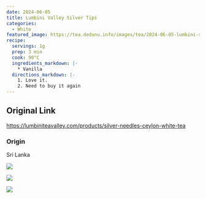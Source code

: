 ```yaml
---
date: 2024-06-05
title: Lumbini Valley Silver Tips
categories:
  - White
featured_image: https://tea.dedunu.info/images/tea/2024-06-05-lumbini-silver-tips-1.jpeg
recipe:
  servings: 1g
  prep: 3 min
  cook: 90°C
  ingredients_markdown: |-
    * Vanilla
  directions_markdown: |-
    1. Love it.
    2. Need to buy it again
---
```


## Original Link

<https://lumbiniteavalley.com/products/silver-needles-ceylon-white-tea>

### Origin

Sri Lanka

![](https://tea.dedunu.info/images/tea/2024-06-05-lumbini-silver-tips-2.jpeg)

![](https://tea.dedunu.info/images/tea/2024-06-05-lumbini-silver-tips-3.jpeg)

![](https://tea.dedunu.info/images/tea/2024-06-05-lumbini-silver-tips-4.jpeg)
